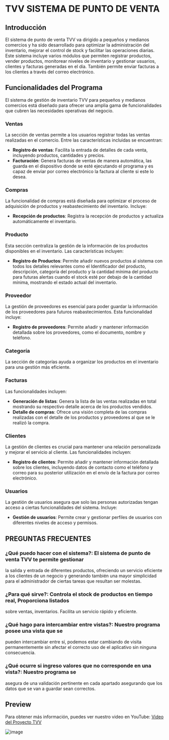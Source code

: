 # TVV SISTEMA DE PUNTO DE VENTA

## Introducción

El sistema de punto de venta TVV va dirigido a pequeños y medianos comercios y ha sido desarrollado para optimizar la administración del inventario, mejorar el control de stock y facilitar las operaciones diarias. Este sistema incluye varios módulos que permiten registrar productos, vender productos, monitorear niveles de inventario y gestionar usuarios, clientes y facturas generadas en el día. También permite enviar facturas a los clientes a través del correo electrónico.

## Funcionalidades del Programa

El sistema de gestión de inventario TVV para pequeños y medianos comercios está diseñado para ofrecer una amplia gama de funcionalidades que cubren las necesidades operativas del negocio.

### Ventas
La sección de ventas permite a los usuarios registrar todas las ventas realizadas en el comercio. Entre las características incluidas se encuentran:

- **Registro de ventas**: Facilita la entrada de detalles de cada venta, incluyendo productos, cantidades y precios.
- **Facturación**: Genera facturas de ventas de manera automática, las guarda en el dispositivo donde se esté ejecutando el programa y es capaz de enviar por correo electrónico la factura al cliente si este lo desea.

### Compras
La funcionalidad de compras está diseñada para optimizar el proceso de adquisición de productos y reabastecimiento del inventario. Incluye:

- **Recepción de productos**: Registra la recepción de productos y actualiza automáticamente el inventario.

### Producto
Esta sección centraliza la gestión de la información de los productos disponibles en el inventario. Las características incluyen:

- **Registro de Productos**: Permite añadir nuevos productos al sistema con todos los detalles relevantes como el Identificador del producto, descripción, categoría del producto y la cantidad mínima del producto para futuras alertas cuando el stock esté por debajo de la cantidad mínima, mostrando el estado actual del inventario.

### Proveedor
La gestión de proveedores es esencial para poder guardar la información de los proveedores para futuros reabastecimientos. Esta funcionalidad incluye:

- **Registro de proveedores**: Permite añadir y mantener información detallada sobre los proveedores, como el documento, nombre y teléfono.

### Categoría
La sección de categorías ayuda a organizar los productos en el inventario para una gestión más eficiente.

### Facturas
Las funcionalidades incluyen:

- **Generación de listas**: Genera la lista de las ventas realizadas en total mostrando su respectivo detalle acerca de los productos vendidos.
- **Detalle de compras**: Ofrece una visión completa de las compras realizadas con el detalle de los productos y proveedores al que se le realizó la compra.

### Clientes
La gestión de clientes es crucial para mantener una relación personalizada y mejorar el servicio al cliente. Las funcionalidades incluyen:

- **Registro de clientes**: Permite añadir y mantener información detallada sobre los clientes, incluyendo datos de contacto como el teléfono y correo para su posterior utilización en el envío de la factura por correo electrónico.

### Usuarios
La gestión de usuarios asegura que solo las personas autorizadas tengan acceso a ciertas funcionalidades del sistema. Incluye:

- **Gestión de usuarios**: Permite crear y gestionar perfiles de usuarios con diferentes niveles de acceso y permisos.

## PREGUNTAS FRECUENTES

### ¿Qué puedo hacer con el sistema?: El sistema de punto de venta TVV te permite gestionar
la salida y entrada de diferentes productos, ofreciendo un servicio eficiente a los clientes de
un negocio y generando también una mayor simplicidad para el administrador de ciertas
tareas que resultan ser molestas.
### ¿Para qué sirve?: Controla el stock de productos en tiempo real, Proporciona listados
sobre ventas, inventarios. Facilita un servicio rápido y eficiente. 
### ¿Qué hago para intercambiar entre vistas?: Nuestro programa posee una vista que se
pueden intercambiar entre sí, podemos estar cambiando de visita permanentemente sin
afectar el correcto uso de el aplicativo sin ninguna consecuencia.
### ¿Qué ocurre si ingreso valores que no corresponde en una vista?: Nuestro programa se
asegura de una validación pertinente en cada apartado asegurando que los datos que se van
a guardar sean correctos.

## Preview
Para obtener más información, puedes ver nuestro video en YouTube: [Video del Proyecto TVV](https://www.youtube.com/watch?v=xRyhACwLQcU&ab_channel=Amorfina)

![image](https://github.com/user-attachments/assets/ad8d0e80-a553-4c4e-9257-7e342371aaad)

